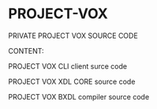 # PROJECT-VOX
PRIVATE PROJECT VOX SOURCE CODE

CONTENT:

PROJECT VOX CLI client surce code

PROJECT VOX XDL CORE source code

PROJECT VOX BXDL compiler source code
